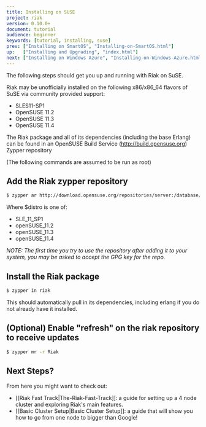 ```yaml
---
title: Installing on SUSE
project: riak
version: 0.10.0+
document: tutorial
audience: beginner
keywords: [tutorial, installing, suse]
prev: ["Installing on SmartOS", "Installing-on-SmartOS.html"]
up:   ["Installing and Upgrading", "index.html"]
next: ["Installing on Windows Azure", "Installing-on-Windows-Azure.html"]
---
```


The following steps should get you up and running with Riak on SuSE.

Riak may be unofficially installed on the following x86/x86_64 flavors of SuSE via community provided support:

* SLES11-SP1
* OpenSUSE 11.2
* OpenSUSE 11.3
* OpenSUSE 11.4

The Riak package and all of its dependencies (including the base Erlang) can be found in an OpenSUSE Build Service (http://build.opensuse.org) Zypper repository

(The following commands are assumed to be run as root)

## Add the Riak zypper repository

```bash
$ zypper ar http://download.opensuse.org/repositories/server:/database/$distro Riak
```
Where $distro is one of:
* SLE_11_SP1
* openSUSE_11.2
* openSUSE_11.3
* openSUSE_11.4

_NOTE: The first time you try to use the repository after adding it to your system, you may be asked to accept the GPG key for the repo._

## Install the Riak package

```bash
$ zypper in riak
```

This should automatically pull in its dependencies, including erlang if you do
not already have it installed.

## (Optional) Enable "refresh" on the riak repository to receive updates

```bash
$ zypper mr -r Riak
```

## Next Steps?

From here you might want to check out:

* [[Riak Fast Track|The-Riak-Fast-Track]]: a guide for setting up a 4 node cluster and exploring Riak's main features.
* [[Basic Cluster Setup|Basic Cluster Setup]]: a guide that will show you how to go from one node to bigger than Google!
